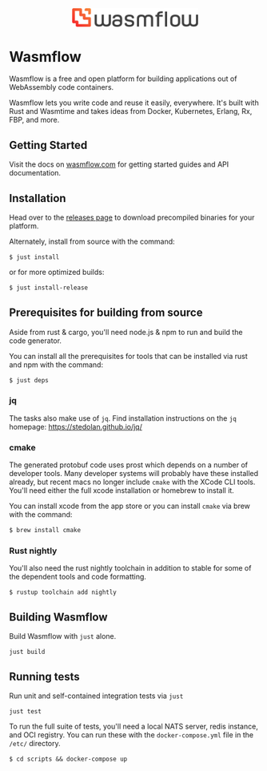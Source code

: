 <div align="center">
<picture>
  <source media="(prefers-color-scheme: dark)" srcset="https://github.com/wasmflow/.github/blob/main/assets/wasmflow-logo-white-color@.5.png?raw=true">
  <img alt="wasmflow logo" width="50%" src="https://github.com/wasmflow/.github/blob/main/assets/wasmflow-logo-color@.5.png?raw=true">
</picture>
</div>

# Wasmflow

Wasmflow is a free and open platform for building applications out of WebAssembly code containers.

Wasmflow lets you write code and reuse it easily, everywhere. It's built with Rust and Wasmtime and takes ideas from Docker, Kubernetes, Erlang, Rx, FBP, and more.

## Getting Started

Visit the docs on [wasmflow.com](https://wasmflow.com) for getting started guides and API documentation.

## Installation

Head over to the [releases page](https://github.com/wasmflow/wasmflow/releases) to download precompiled binaries for your platform.

Alternately, install from source with the command:

```
$ just install
```

or for more optimized builds:

```sh
$ just install-release
```

## Prerequisites for building from source

Aside from rust & cargo, you'll need node.js & npm to run and build the code generator.

You can install all the prerequisites for tools that can be installed via rust and npm with the command:

```sh
$ just deps
```

### jq

The tasks also make use of `jq`. Find installation instructions on the `jq` homepage: https://stedolan.github.io/jq/

### cmake

The generated protobuf code uses prost which depends on a number of developer tools. Many developer systems will probably have these installed already, but recent macs no longer include `cmake` with the XCode CLI tools. You'll need either the full xcode installation or homebrew to install it.

You can install xcode from the app store or you can install `cmake` via brew with the command:

```sh
$ brew install cmake
```

### Rust nightly

You'll also need the rust nightly toolchain in addition to stable for some of the dependent tools and code formatting.

```
$ rustup toolchain add nightly
```

## Building Wasmflow

Build Wasmflow with `just` alone.

```console
just build
```

## Running tests

Run unit and self-contained integration tests via `just`

```console
just test
```

To run the full suite of tests, you'll need a local NATS server, redis instance, and OCI registry. You can run these with the `docker-compose.yml` file in the `/etc/` directory.

```console
$ cd scripts && docker-compose up
```

